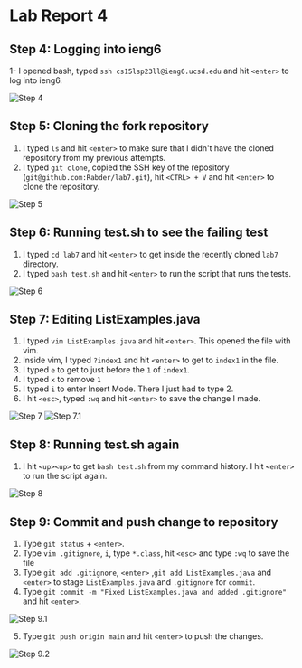 # Lab Report 4

## Step  4: Logging into ieng6
1- I opened bash, typed ```ssh cs15lsp23ll@ieng6.ucsd.edu``` and hit ```<enter>``` to log into ieng6.

![Step 4](step4.png)
## Step 5: Cloning the fork repository
1) I typed ```ls``` and hit ```<enter>``` to make sure that I didn't have the cloned repository from my previous attempts. 
2) I typed ```git clone```, copied the SSH key of the repository (```git@github.com:Rabder/lab7.git```), hit ```<CTRL> + V``` and hit ```<enter>``` to clone the repository.

![Step 5](step5.png)
## Step 6: Running test.sh to see the failing test
1) I typed ```cd lab7``` and hit ```<enter>``` to get inside the recently cloned ```lab7``` directory.
2) I typed ```bash test.sh``` and hit ```<enter>``` to run the script that runs the tests.

![Step 6](step6.png)

## Step 7: Editing ListExamples.java
1) I typed ```vim ListExamples.java``` and hit ```<enter>```. This opened the file with vim. 
2) Inside vim, I typed ```?index1``` and hit ```<enter>``` to get to ```index1``` in the file.
3) I typed ```e``` to get to just before the ```1``` of ```index1```. 
4) I typed ```x``` to remove ```1```
5) I typed ```i``` to enter Insert Mode. There I just had to type 2.
6) I hit ```<esc>```, typed ```:wq``` and hit ```<enter>``` to save the change I made.

![Step 7](step7.png)
![Step 7.1](step71.png)

##  Step 8: Running test.sh again
1) I hit ```<up><up>``` to get ```bash test.sh``` from my command history. I hit ```<enter>``` to run the script again.

![Step 8](step8.png)

## Step 9: Commit and push change to repository
1) Type ```git status``` + ```<enter>```.
2) Type ```vim .gitignore```, ```i```, type ```*.class```, hit ```<esc>``` and type ```:wq``` to save the file
3) Type ```git add .gitignore```, ```<enter>``` ,```git add ListExamples.java``` and ```<enter>``` to stage ```ListExamples.java``` and ```.gitignore``` for ```commit```.
4) Type ```git commit -m "Fixed ListExamples.java and added .gitignore"``` and hit ```<enter>```.

![Step 9.1](step91.png)

5) Type ```git push origin main``` and hit ```<enter>``` to push the changes.

![Step 9.2](step92.png)


